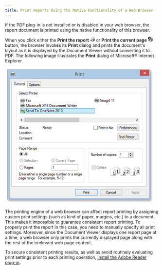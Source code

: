 ```yaml
---
title: Print Reports Using the Native Functionality of a Web Browser
---
```

If the PDF plug-in is not installed or is disabled in your web browser, the report document is printed using the native functionality of this browser.

When you click either the **Print the report** ![web_buttonPrint](../../../../images/Img7539.png) or **Print the current page** ![web_buttonPrintOne](../../../../images/Img7540.png) button, the browser invokes its **Print** dialog and prints the document's layout as it is displayed by the Document Viewer without converting it to PDF. The following image illustrates the **Print** dialog of Microsoft&#174; Internet Explorer.

![EUD_IE_PrintDialog](../../../../images/Img121907.png)

The printing engine of a web browser can affect report printing by assigning custom print settings (such as kind of paper, margins, etc.) to a document. This makes it impossible to guarantee consistent report printing. To properly print the report in this case, you need to manually specify all print settings. Moreover, since the Document Viewer displays one report page at a time, a web browser only prints the currently displayed page along with the rest of the irrelevant web page content.

To secure consistent printing results, as well as avoid routinely evaluating print settings prior to each printing operation, [install the Adobe Reader plug-in](../../../../../interface-elements-for-web/articles/document-viewer/classic-document-viewer/printing/install-and-activate-the-adobe-reader-plug-in-for-printing-in-a-web-browser.md).